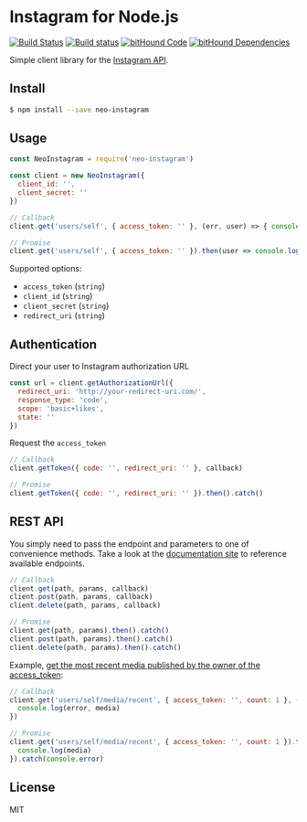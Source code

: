 # Instagram for Node.js

[![Build Status](https://travis-ci.org/jlobos/neo-disqus.svg?branch=master)](https://travis-ci.org/jlobos/neo-disqus)
[![Build status](https://ci.appveyor.com/api/projects/status/7uhpkttafxwwv6ff?svg=true)](https://ci.appveyor.com/project/jlobos/neo-instagram)
[![bitHound Code](https://www.bithound.io/github/jlobos/neo-instagram/badges/code.svg)](https://www.bithound.io/github/jlobos/neo-instagram)
[![bitHound Dependencies](https://www.bithound.io/github/jlobos/neo-instagram/badges/dependencies.svg)](https://www.bithound.io/github/jlobos/neo-instagram/master/dependencies/npm)

Simple client library for the [Instagram API](https://www.instagram.com/developer/).

## Install

```bash
$ npm install --save neo-instagram
```

## Usage

```js
const NeoInstagram = require('neo-instagram')

const client = new NeoInstagram({
  client_id: '',
  client_secret: ''
})

// Callback
client.get('users/self', { access_token: '' }, (err, user) => { console.log(err, user) })

// Promise
client.get('users/self', { access_token: '' }).then(user => console.log(user))
```

Supported options:

- `access_token` (`string`)
- `client_id` (`string`)
- `client_secret` (`string`)
- `redirect_uri` (`string`)

## Authentication

Direct your user to Instagram authorization URL

```js
const url = client.getAuthorizationUrl({
  redirect_uri: 'http://your-redirect-uri.com/',
  response_type: 'code',
  scope: 'basic+likes',
  state: ''
})
```

Request the `access_token`

```js
// Callback
client.getToken({ code: '', redirect_uri: '' }, callback)

// Promise
client.getToken({ code: '', redirect_uri: '' }).then().catch()
```

## REST API

You simply need to pass the endpoint and parameters to one of convenience methods.  Take a look at the [documentation site](https://www.instagram.com/developer/endpoints/) to reference available endpoints.

```js
// Callback
client.get(path, params, callback)
client.post(path, params, callback)
client.delete(path, params, callback)

// Promise
client.get(path, params).then().catch()
client.post(path, params).then().catch()
client.delete(path, params).then().catch()
```

Example, [get the most recent media published by the owner of the access_token](https://www.instagram.com/developer/endpoints/users/#get_users_media_recent_self):

```js
// Callback
client.get('users/self/media/recent', { access_token: '', count: 1 }, (error, media) => {
  console.log(error, media)
})

// Promise
client.get('users/self/media/recent', { access_token: '', count: 1 }).then(media => {
  console.log(media)
}).catch(console.error)
```

## License

MIT
